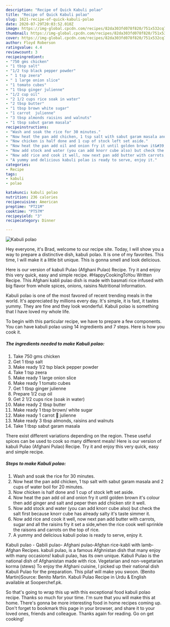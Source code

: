 ```yaml
---
description: "Recipe of Quick Kabuli polao"
title: "Recipe of Quick Kabuli polao"
slug: 1621-recipe-of-quick-kabuli-polao
date: 2020-07-29T20:03:52.010Z
image: https://img-global.cpcdn.com/recipes/82da303fd078f820/751x532cq70/kabuli-polao-recipe-main-photo.jpg
thumbnail: https://img-global.cpcdn.com/recipes/82da303fd078f820/751x532cq70/kabuli-polao-recipe-main-photo.jpg
cover: https://img-global.cpcdn.com/recipes/82da303fd078f820/751x532cq70/kabuli-polao-recipe-main-photo.jpg
author: Floyd Roberson
ratingvalue: 4.4
reviewcount: 3
recipeingredient:
- "750 gms chicken"
- "1 tbsp salt"
- "1/2 tsp black pepper powder"
- " 1 tsp zeera"
- " 1 large onion slice"
- "1 tomato cubes"
- "1 tbsp ginger julienne"
- "1/2 cup oil"
- "2 1/2 cups rice soak in water"
- "2 tbsp butter"
- "1 tbsp brown white sugar"
- "1 carrot  julienne"
- "3 tbsp almonds raisins and walnuts"
- "1 tbsp sabut garam masala"
recipeinstructions:
- "Wash and soak the rice for 30 minutes."
- "Now heat the pan add chicken, 1 tsp salt with sabut garam masala and 2 cups of water boil for 20 minutes."
- "Now chicken is half done and 1 cup of stock left set aside."
- "Now heat the pan add oil and onion fry it until golden brown it&#39;s colour then add ginger and salt and peper then add chicken stir it well."
- "Now add stock and water (you can add knorr cube also) but check the salt first because knorr cube has already salty it&#39;s taste simmer it."
- "Now add rice and cook it well, now next pan add butter with carrots, sugar and all the raisins fry it set a side,when the rice cook well sprinkle the raisons and carrots on the top of rice."
- "A yummy and delicious kabuli polao is ready to serve, enjoy it."
categories:
- Recipe
tags:
- kabuli
- polao

katakunci: kabuli polao 
nutrition: 236 calories
recipecuisine: American
preptime: "PT21M"
cooktime: "PT57M"
recipeyield: "3"
recipecategory: Dinner

---
```



![Kabuli polao](https://img-global.cpcdn.com/recipes/82da303fd078f820/751x532cq70/kabuli-polao-recipe-main-photo.jpg)

Hey everyone, it's Brad, welcome to our recipe site. Today, I will show you a way to prepare a distinctive dish, kabuli polao. It is one of my favorites. This time, I will make it a little bit unique. This is gonna smell and look delicious.

Here is our version of kabuli Pulao (Afghani Pulao) Recipe. Try it and enjoy this very quick, easy and simple recipe. #HappyCookingToYou Written Recipe. This Afghani kabli pulao dish is made with basmati rice infused with big flavor from whole spices, onions, raisins Nutritional Information.

Kabuli polao is one of the most favored of recent trending meals in the world. It's appreciated by millions every day. It's simple, it is fast, it tastes yummy. They are fine and they look wonderful. Kabuli polao is something that I have loved my whole life.


To begin with this particular recipe, we have to prepare a few components. You can have kabuli polao using 14 ingredients and 7 steps. Here is how you cook it.

<!--inarticleads1-->

##### The ingredients needed to make Kabuli polao:

1. Take 750 gms chicken
1. Get 1 tbsp salt
1. Make ready 1/2 tsp black pepper powder
1. Take  1 tsp zeera
1. Make ready  1 large onion slice
1. Make ready 1 tomato cubes
1. Get 1 tbsp ginger julienne
1. Prepare 1/2 cup oil
1. Get 2 1/2 cups rice (soak in water)
1. Make ready 2 tbsp butter
1. Make ready 1 tbsp brown/ white sugar
1. Make ready 1 carrot 🥕 julienne
1. Make ready 3 tbsp almonds, raisins and walnuts
1. Take 1 tbsp sabut garam masala


There exist different variations depending on the region. These useful spices can be used to cook so many different meals! Here is our version of kabuli Pulao (Afghani Pulao) Recipe. Try it and enjoy this very quick, easy and simple recipe. 

<!--inarticleads2-->

##### Steps to make Kabuli polao:

1. Wash and soak the rice for 30 minutes.
1. Now heat the pan add chicken, 1 tsp salt with sabut garam masala and 2 cups of water boil for 20 minutes.
1. Now chicken is half done and 1 cup of stock left set aside.
1. Now heat the pan add oil and onion fry it until golden brown it&#39;s colour then add ginger and salt and peper then add chicken stir it well.
1. Now add stock and water (you can add knorr cube also) but check the salt first because knorr cube has already salty it&#39;s taste simmer it.
1. Now add rice and cook it well, now next pan add butter with carrots, sugar and all the raisins fry it set a side,when the rice cook well sprinkle the raisons and carrots on the top of rice.
1. A yummy and delicious kabuli polao is ready to serve, enjoy it.


Kabuli pulao - Qabili pulao- Afghani pulao-Afghan rice-kabli with lamb- Afghan Recipes. kabuli pulao, is a famous Afghnistan dish that many enjoy with many occasions! kabuli pulao, has its own unique. Kabuli Pulao is the national dish of Afghanistan made with rice. Vegetarian and non-vegetarian korma (stews) To enjoy the Afghani cuisine, I picked up their national dish Kabuli Pulao for the preparation. This pilaf will make you swoon. (Benito Martin)Source: Benito Martin. Kabuli Pulao Recipe in Urdu &amp; English available at Sooperchef.pk. 

So that's going to wrap this up with this exceptional food kabuli polao recipe. Thanks so much for your time. I'm sure that you will make this at home. There's gonna be more interesting food in home recipes coming up. Don't forget to bookmark this page in your browser, and share it to your loved ones, friends and colleague. Thanks again for reading. Go on get cooking!
